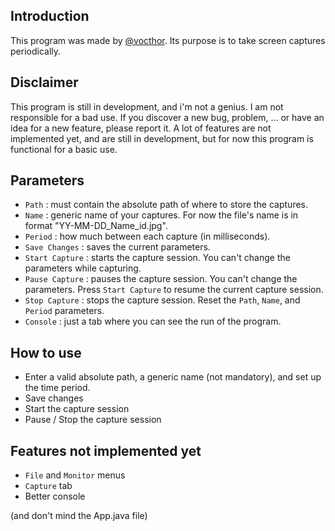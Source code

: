 ## Introduction

This program was made by [@vocthor](https://github.com/vocthor/).
Its purpose is to take screen captures periodically.


## Disclaimer

This program is still in development, and i'm not a genius. I am not responsible for a bad use. If you discover a new bug, problem, ... or have an idea for a new feature, please report it.
A lot of features are not implemented yet, and are still in development, but for now this program is functional for a basic use.


## Parameters

 - `Path` : must contain the absolute path of where to store the captures.
 - `Name` : generic name of your captures. For now the file's name is in format "YY-MM-DD_Name_id.jpg".
 - `Period` : how much between each capture (in milliseconds).
 - `Save Changes` : saves the current parameters.
 - `Start Capture` : starts the capture session. You can't change the parameters while capturing.
 - `Pause Capture` : pauses the capture session. You can't change the parameters. Press `Start Capture` to resume the current capture session.
 - `Stop Capture` : stops the capture session. Reset the `Path`, `Name`, and `Period` parameters.
 - `Console` : just a tab where you can see the run of the program.
 
 
## How to use

 - Enter a valid absolute path, a generic name (not mandatory), and set up the time period.
 - Save changes
 - Start the capture session
 - Pause / Stop the capture session


## Features not implemented yet

* `File` and `Monitor` menus
* `Capture` tab
* Better console

(and don't mind the App.java file)